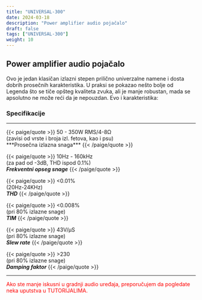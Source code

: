 ```yaml
---
title: "UNIVERSAL-300"
date: 2024-03-18
description: "Power amplifier audio pojačalo"
draft: false
tags: ["UNIVERSAL-300"]
weight: 10
---
```

## Power amplifier audio pojačalo

Ovo je jedan klasičan izlazni stepen prilično univerzalne namene i dosta dobrih prosečnih karakteristika. U praksi se pokazao nešto bolje od Legenda što se tiče opšteg kvaliteta zvuka, ali je manje robustan, mada se apsolutno ne može reći da je nepouzdan. Evo i karakteristika:

### Specifikacije
<hr>
{{< paige/quote >}}
50 - 350W RMS/4-8Ω<br>(zavisi od vrste i broja izl. fetova, kao i psu)<br>***Prosečna izlazna snaga***
{{< /paige/quote >}}

{{< paige/quote >}}
10Hz - 160kHz<br>(za pad od -3dB, THD ispod 0.1%)<br>***Frekventni opseg snage***
{{< /paige/quote >}}

{{< paige/quote >}}
<0.01%<br>(20Hz-24KHz)<br>***THD***
{{< /paige/quote >}}

{{< paige/quote >}}
<0.008%<br>(pri 80% izlazne snage)<br>***TIM***
{{< /paige/quote >}}

{{< paige/quote >}}
43V/μS<br>(pri 80% izlazne snage)<br>***Slew rate***
{{< /paige/quote >}}

{{< paige/quote >}}
&#62;230<br>(pri 80% izlazne snage)<br>***Damping faktor***
{{< /paige/quote >}}
<hr>

<p style="color: red;" class="text-center">Ako ste manje iskusni u gradnji audio uređaja, preporučujem da pogledate neka uputstva u TUTORIJALIMA.</p>
